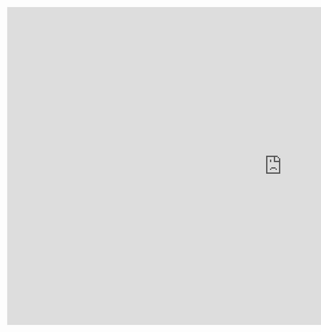 <iframe frameborder="0" src="https://itch.io/embed-upload/10317605?color=969393" allowfullscreen="" width="1280" height="740"><a href="https://ronsogames.itch.io/rocket-way">Play Rocket Way on itch.io</a></iframe>
